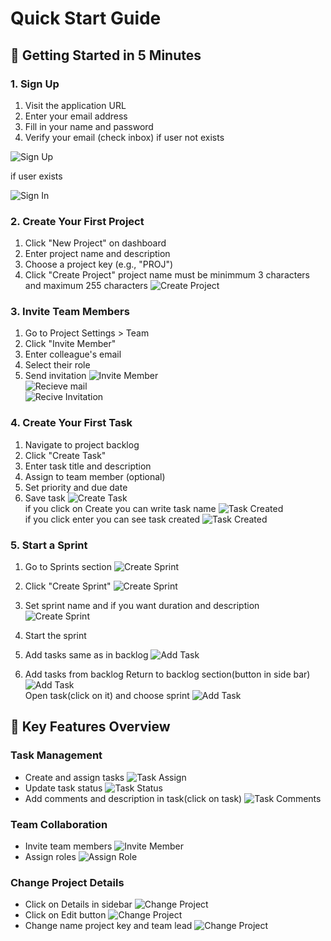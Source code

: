 # Quick Start Guide

## 🚀 Getting Started in 5 Minutes

### 1. Sign Up
1. Visit the application URL
2. Enter your email address
3. Fill in your name and password
4. Verify your email (check inbox)
if user not exists 

![Sign Up](screens/sign_up1.png)    

if user exists

![Sign In](screens/sign_in.png)    

### 2. Create Your First Project
1. Click "New Project" on dashboard
2. Enter project name and description
3. Choose a project key (e.g., "PROJ")
4. Click "Create Project"
project name must be minimmum 3 characters and maximum 255 characters
![Create Project](screens/ProjectCreate.png)    

### 3. Invite Team Members
1. Go to Project Settings > Team
2. Click "Invite Member"
3. Enter colleague's email
4. Select their role
5. Send invitation
![Invite Member](screens/project_team.png)    
![Recieve mail](screens/email_recive.png)    
![Recive Invitation](screens/invitee_recive.png)    


### 4. Create Your First Task
1. Navigate to project backlog
2. Click "Create Task"
3. Enter task title and description
4. Assign to team member (optional)
5. Set priority and due date
6. Save task
![Create Task](screens/projectFTERCREATE.png)    
if you click on Create you can write task name
![Task Created](screens/task_create.png)    
if you click enter you can see task created
![Task Created](screens/CreateTsk.png)    

### 5. Start a Sprint
1. Go to Sprints section
![Create Sprint](screens/sprint_section.png)    
2. Click "Create Sprint"
![Create Sprint](screens/sprint_view.png)    
3. Set sprint name and if you want duration and description 
![Create Sprint](screens/sprint_create.png)    
4. Start the sprint
5. Add tasks same as in backlog
![Add Task](screens/sprint_task_created.png)    

6. Add tasks from backlog
Return to backlog section(button in side bar)
![Add Task](screens/backlog_section.png)    
Open task(click on it) and choose sprint
![Add Task](screens/choose_sprint_in_task.png)    


  

## 🎯 Key Features Overview

### Task Management
- Create and assign tasks
![Task Assign](screens/task_assign.png)    
- Update task status
![Task Status](screens/task_status.png)    
- Add comments and description in task(click on task)
![Task Comments](screens/task_comm.png)    

### Team Collaboration
- Invite team members
![Invite Member](screens/project_team.png)    
- Assign roles
![Assign Role](screens/team_access.png)    

### Change Project Details
- Click on Details in sidebar
![Change Project](screens/details_section.png)    
- Click on Edit button
![Change Project](screens/details_edit.png)    
- Change name project key and team lead
![Change Project](screens/details_edit_2.png)    

